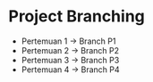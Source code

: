 ﻿# Project Branching
- Pertemuan 1 → Branch P1
- Pertemuan 2 → Branch P2
- Pertemuan 3 → Branch P3
- Pertemuan 4 → Branch P4
